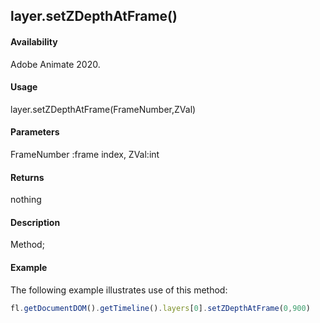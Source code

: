 ## layer.setZDepthAtFrame()	

#### Availability

Adobe Animate 2020.

#### Usage

layer.setZDepthAtFrame(FrameNumber,ZVal)	

#### Parameters

FrameNumber :frame index,
ZVal:int

#### Returns

nothing	

#### Description

Method; 

#### Example

The following example illustrates use of this method:


```javascript
fl.getDocumentDOM().getTimeline().layers[0].setZDepthAtFrame(0,900)	
```